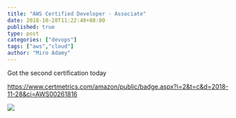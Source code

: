 ```yaml
---
title: "AWS Certified Developer - Associate"
date: 2018-10-28T11:22:48+08:00
published: true
type: post
categories: ["devops"]
tags: ["aws","cloud"]
author: "Miro Adamy"
---
```


Got the second certification today

https://www.certmetrics.com/amazon/public/badge.aspx?i=2&t=c&d=2018-11-28&ci=AWS00261816

![](/images/aws-dev.png)